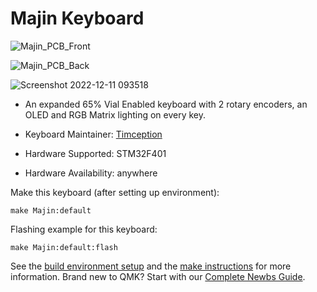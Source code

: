 # Majin Keyboard

![Majin_PCB_Front](https://user-images.githubusercontent.com/84595044/206883964-9dbc2319-2516-4258-963a-cfbf29df66ff.png)

![Majin_PCB_Back](https://user-images.githubusercontent.com/84595044/206883980-2298e7f4-760b-49c5-819d-b50a430c9f45.png)

![Screenshot 2022-12-11 093518](https://user-images.githubusercontent.com/84595044/206883992-e339d137-b798-41f3-8ddc-319556db1cfb.png)


* An expanded 65% Vial Enabled keyboard with 2 rotary encoders, an OLED and RGB Matrix lighting on every key.

* Keyboard Maintainer: [Timception](https://instagram.com/keykraft)
* Hardware Supported: STM32F401
* Hardware Availability: anywhere

Make this keyboard (after setting up environment):

    make Majin:default

Flashing example for this keyboard:

    make Majin:default:flash

See the [build environment setup](https://docs.qmk.fm/#/getting_started_build_tools) and the [make instructions](https://docs.qmk.fm/#/getting_started_make_guide) for more information. Brand new to QMK? Start with our [Complete Newbs Guide](https://docs.qmk.fm/#/newbs).
